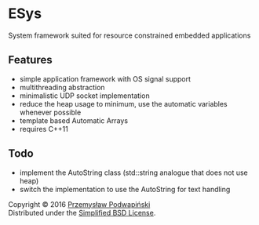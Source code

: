 # ESys
System framework suited for resource constrained embedded applications

## Features
- simple application framework with OS signal support
- multithreading abstraction
- minimalistic UDP socket implementation
- reduce the heap usage to minimum, use the automatic variables whenever possible
- template based Automatic Arrays
- requires C++11

## Todo
- implement the AutoString class (std::string analogue that does not use heap)
- switch the implementation to use the AutoString for text handling

Copyright &copy; 2016 [Przemysław Podwapiński][98]<br/>
Distributed under the [Simplified BSD License][99].

[98]:mailto:p.podwapinski@gmail.com
[99]:https://www.freebsd.org/copyright/freebsd-license.html
